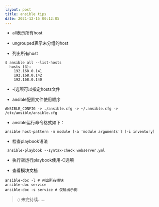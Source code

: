 ```yaml
---
layout: post
title: ansible tips
date: 2021-12-15 00:12:05
---
```


- all表示所有host

- ungrouped表示未分组的host

- 列出所有host

```
$ ansible all --list-hosts
  hosts (3):
    192.168.0.141
    192.168.0.142
    192.168.0.140
```

- -i选项可以指定hosts文件

- ansible配置文件使用顺序

```
ANSIBLE_CONFIG -> ./ansible.cfg -> ~/.ansible.cfg -> /etc/ansible/ansible.cfg
```

- ansible运行命令格式如下：

```
ansible host-pattern -m module [-a 'module arguments'] [-i inventory]
```

- 检查playbook语法

```
 ansible-playbook --syntax-check webserver.yml
```

- 执行空运行playbook使用-C选项

- 查看模块文档

```
ansible-doc -l # 列出所有模块
ansible-doc service
ansible-doc -s service # 仅输出示例
```

> :) 未完待续......
